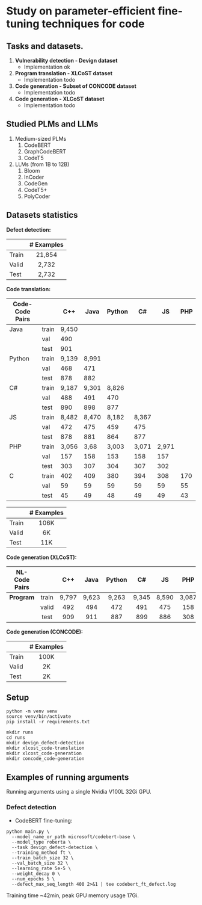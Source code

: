 # Study on parameter-efficient fine-tuning techniques for code

## Tasks and datasets.

1. **Vulnerability detection - Devign dataset**
   - Implementation ok
2. **Program translation - XLCoST dataset**
   - Implementation todo
3. **Code generation - Subset of CONCODE dataset**
   - Implementation todo
4. **Code generation - XLCoST dataset**
   - Implementation todo

## Studied PLMs and LLMs

1. Medium-sized PLMs
   1. CodeBERT
   2. GraphCodeBERT
   3. CodeT5
2. LLMs (from 1B to 12B)
   1. Bloom
   2. InCoder
   3. CodeGen
   4. CodeT5+
   5. PolyCoder

## Datasets statistics

**Defect detection:**

|       | # Examples |
|-------|:----------:|
| Train |   21,854   |
| Valid |   2,732    |
| Test  |   2,732    |

**Code translation:**

|**Code-Code Pairs**|       | C++  | Java  | Python | C#    | JS    | PHP |
|--------|-------|------|-------|--------|-------|-------|-----|
| Java   | train |9,450 |       |        |       |       |     |
|        | val   |  490 |       |        |       |       |     |
|        | test  |  901 |       |        |       |       |     |
| Python | train |9,139 | 8,991 |        |       |       |     |
|        | val   |  468 | 471   |        |       |       |     |
|        | test  |  878 | 882   |        |       |       |     |
| C#     | train |9,187 | 9,301 | 8,826  |       |       |     |
|        | val   |  488 | 491   | 470    |       |       |     |
|        | test  |  890 | 898   | 877    |       |       |     |
| JS     | train |8,482 | 8,470 | 8,182  | 8,367 |       |     |
|        | val   |  472 | 475   | 459    | 475   |       |     |
|        | test  |  878 | 881   | 864    | 877   |       |     |
| PHP    | train |3,056 | 3,68  | 3,003  | 3,071 | 2,971 |     |
|        | val   |  157 | 158   | 153    | 158   | 157   |     |
|        | test  |  303 | 307   | 304    | 307   | 302   |     |
| C      | train |  402 | 409   | 380    | 394   | 308   | 170 |
|        | val   |   59 | 59    | 59     | 59    | 59    | 55  |
|        | test  |   45 | 49    | 48     | 49    | 49    | 43  |

|       | # Examples |
|-------|:----------:|
| Train |   106K   |
| Valid |   6K    |
| Test  |   11K    |

**Code generation (XLCoST):**

| **NL-Code Pairs** |       | **C++** | **Java** | **Python** | **C#** | **JS** | **PHP** | **C** | **Total** |
|:----------:|:-----:|:-------:|:--------:|:----------:|:------:|:------:|:-------:|:-----:|:---------:|
| **Program**| train |  9,797  |  9,623   |   9,263    | 9,345  | 8,590  |  3,087  |  463  |   50,168   |
|            | valid |   492   |    494   |     472    |   491  |   475  |   158   |   60  |    2,642   |
|            |  test |   909   |    911   |     887    |   899  |   886  |   308   |   51  |    4,851   |

**Code generation (CONCODE):**

|       | # Examples |
|-------|:----------:|
| Train |    100K    |
| Valid |     2K     |
| Test  |     2K     |

## Setup

```shell
python -m venv venv
source venv/bin/activate
pip install -r requirements.txt

mkdir runs
cd runs
mkdir devign_defect-detection
mkdir xlcost_code-translation
mkdir xlcost_code-generation
mkdir concode_code-generation
```

## Examples of running arguments

Running arguments using a single Nvidia V100L 32Gi GPU.

### Defect detection

- CodeBERT fine-tuning:
```shell
python main.py \
  --model_name_or_path microsoft/codebert-base \
  --model_type roberta \
  --task devign_defect-detection \
  --training_method ft \
  --train_batch_size 32 \
  --val_batch_size 32 \
  --learning_rate 5e-5 \
  --weight_decay 0 \
  --num_epochs 5 \
  --defect_max_seq_length 400 2>&1 | tee codebert_ft_defect.log
```
Training time ~42min, peak GPU memory usage 17Gi.